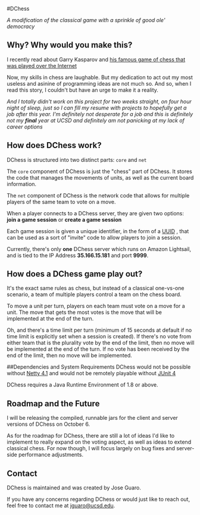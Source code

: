 #DChess

*A modification of the classical game with a sprinkle of good ole' democracy*

## Why? Why would you make this?
I recently read about Garry Kasparov and [his famous game of chess that was played over the Internet](http://https://en.wikipedia.org/wiki/Kasparov_versus_the_World)

Now, my skills in chess are laughable. But my dedication to act out my most useless and asinine of programming ideas are not much so. And so, when I read this story, I couldn't but have an urge to make it a reality.

_And I totally didn't work on this project for two weeks straight, on four hour night of sleep, just so I can fill my resume with projects to hopefully get a job after this year. I'm definitely not desperate for a job and this is definitely not my **_final_** year at UCSD and definitely am not panicking at my lack of career options_

## How does DChess work?
DChess is structured into two distinct parts: `core` and `net`

The `core` component of DChess is just the "chess" part of DChess. It stores the code that manages the movements of units, as well as the current board information.

The `net` component of DChess is the network code that allows for multiple players of the same team to vote on a move.

When a player connects to a DChess server, they are given two options: **join a game session** or **create a game session**

Each game session is given a unique identifier, in the form of a [UUID](https://en.wikipedia.org/wiki/Universally_unique_identifier) , that can be used as a sort of "invite" code to allow players to join a session.

Currently, there's only **one** DChess server which runs on Amazon Lightsail, and is tied to the IP Address **35.166.15.181** and port **9999**.

## How does a DChess game play out?
It's the exact same rules as chess, but instead of a classical one-vs-one scenario, a team of multiple players control a team on the chess board.

To move a unit per turn, players on each team must vote on a move for a unit. The move that gets the most votes is the move that will be implemented at the end of the turn. 

Oh, and there's a time limit per turn (minimum of 15 seconds at default if no time limit is explicitly set when a session is created). If there's no vote from either team that is the plurality vote by the end of the limit, then no move will be implemented at the end of the turn. If no vote has been received by the end of the limit, then no move will be implemented.

##Dependencies and System Requirements
DChess would not be possible without [Netty 4.1](https://github.com/netty/netty) and would not be remotely playable without [JUnit 4](https://junit.org/junit4/)

DChess requires a Java Runtime Environment of 1.8 or above. 

## Roadmap and the Future
I will be releasing the compiled, runnable jars for the client and server versions of DChess on October 6.

As for the roadmap for DChess, there are still a lot of ideas I'd like to implement to really expand on the voting aspect, as well as ideas to extend classical chess. For now though, I will focus largely on bug fixes and server-side performance adjustments.

## Contact
DChess is maintained and was created by Jose Guaro.

If you have any concerns regarding DChess or would just like to reach out, feel free to contact me at [jguaro@ucsd.edu](jguaro@ucsd.edu).




